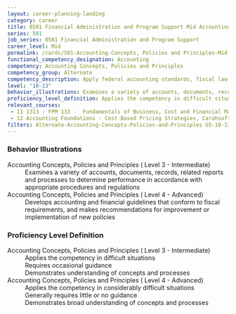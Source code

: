 ```yaml
---
layout: career-planning-landing
category: career
title: 0501 Financial Administration and Program Support Mid Accounting Concepts, Policies and Principles
series: 501
job_series: 0501 Financial Administration and Program Support
career_level: Mid
permalink: /cards/501-Accounting-Concepts, Policies and Principles-Mid
functional_competency_designation: Accounting
competency: Accounting Concepts, Policies and Principles
competency_group: Alternate
competency_description: Apply federal accounting standards, fiscal law, policies, regulations, principles, standards, internal controls and procedures to financial management activities
level: "10-13"
behavior_illustrations: Examines a variety of accounts, documents, records, related reports and processes to determine performance in accordance with appropriate procedures and regulations ? Develops accounting and financial guidelines that conform to fiscal requirements, and makes recommendations for improvement or implementation of new policies
proficiency_level_definition: Applies the competency in difficult situations ? Requires occasional guidance ? Demonstrates understanding of concepts and processes ? Applies the competency in considerably difficult situations ? Generally requires little or no guidance ? Demonstrates broad understanding of concepts and processes
relevant_courses: 
 - 11 1313 - FPM 133 -  Fundamentals of Business, Cost and Financial Management, Learning Tree
 - 12 Accounting Foundations - Cost-Based Pricing Strategies, Carahsoft, <a href="https://www.linkedin.com/learning/accounting-foundations-cost-based-pricing-strategies">https://www.linkedin.com/learning/accounting-foundations-cost-based-pricing-strategies</a>
filters: Alternate-Accounting-Concepts-Policies-and-Principles GS-10-13 series-0501
---
```


<div class="desktop:grid-col-6 margin-y-205">
  <div class="border-top-05 bg-white padding-2 shadow-5 height-full members-hover border-1px border-gray-30 border-top-orange radius-lg">
    <h3>Behavior Illustrations</h3>
    <dl class="text-base"><dt>Accounting Concepts, Policies and Principles ( Level 3 - Intermediate)</dt><dd>Examines a variety of accounts, documents, records, related reports and processes to determine performance in accordance with appropriate procedures and regulations</dd><dt>Accounting Concepts, Policies and Principles ( Level 4 - Advanced)</dt><dd>Develops accounting and financial guidelines that conform to fiscal requirements, and makes recommendations for improvement or implementation of new policies</dd></dl>
  </div>
</div>
<div class="desktop:grid-col-6 margin-y-205">
  <div class="border-top-05 bg-white padding-2 shadow-5 height-full members-hover border-1px border-gray-30 border-top-orange radius-lg">
    <h3>Proficiency Level Definition</h3>
    <dl class="text-base"><dt>Accounting Concepts, Policies and Principles ( Level 3 - Intermediate)</dt><dd>Applies the competency in difficult situations </dd><dd> Requires occasional guidance </dd><dd> Demonstrates understanding of concepts and processes</dd><dt>Accounting Concepts, Policies and Principles ( Level 4 - Advanced)</dt><dd>Applies the competency in considerably difficult situations </dd><dd> Generally requires little or no guidance </dd><dd> Demonstrates broad understanding of concepts and processes</dd></dl>
  </div>
</div>